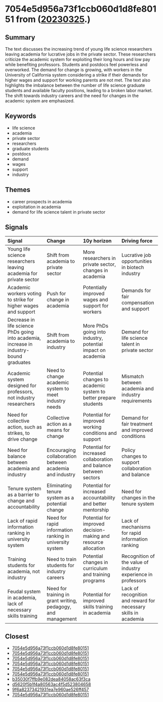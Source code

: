 # 7054e5d956a73f1ccb060d1d8fe80151 from ([20230325](https://kghosh.substack.com/p/20230325).)

## Summary

The text discusses the increasing trend of young life science researchers leaving academia for lucrative jobs in the private sector. These researchers criticize the academic system for exploiting their long hours and low pay while benefiting professors. Students and postdocs feel powerless and overworked. The demand for change is growing, with workers in the University of California system considering a strike if their demands for higher wages and support for working parents are not met. The text also highlights the imbalance between the number of life science graduate students and available faculty positions, leading to a broken labor market. The shift towards industry careers and the need for changes in the academic system are emphasized.

## Keywords

* life science
* academia
* private sector
* researchers
* graduate students
* postdocs
* demand
* wages
* support
* industry

## Themes

* career prospects in academia
* exploitation in academia
* demand for life science talent in private sector

## Signals

| Signal                                                                                  | Change                                                       | 10y horizon                                                       | Driving force                                                   |
|:----------------------------------------------------------------------------------------|:-------------------------------------------------------------|:------------------------------------------------------------------|:----------------------------------------------------------------|
| Young life science researchers leaving academia for private sector                      | Shift from academia to private sector                        | More researchers in private sector, changes in academia           | Lucrative job opportunities in biotech industry                 |
| Academic workers voting to strike for higher wages and support                          | Push for change in academia                                  | Potentially improved wages and support for workers                | Demands for fair compensation and support                       |
| Decrease in life science PhDs going into academia, increase in industry-bound graduates | Shift from academia to industry                              | More PhDs going into industry, potential impact on academia       | Demand for life science talent in private sector                |
| Academic system designed for professors, not industry researchers                       | Need to change academic system to meet industry needs        | Potential changes to academic system to better prepare students   | Mismatch between academia and industry requirements             |
| Need for collective action, such as strikes, to drive change                            | Collective action as a means for change                      | Potential for improved working conditions and support             | Demand for fair treatment and improved conditions               |
| Need for balance between academia and industry                                          | Encouraging collaboration between academia and industry      | Potential for increased collaboration and balance between sectors | Policy changes to support collaboration and balance             |
| Tenure system as a barrier to change and accountability                                 | Eliminating tenure system as a potential change              | Potential for increased accountability and better mentorship      | Need for changes in the tenure system                           |
| Lack of rapid information ranking in university system                                  | Need for rapid information ranking in university system      | Potential for improved decision-making and resource allocation    | Lack of mechanisms for rapid information ranking                |
| Training students for academia, not industry                                            | Need to train students for industry careers                  | Potential changes in curriculum and training programs             | Recognition of the value of industry experience in professors   |
| Feudal system in academia, lack of necessary skills training                            | Need for training in grant writing, pedagogy, and management | Potential for improved skills training in academia                | Lack of recognition and reward for necessary skills in academia |

## Closest

* [7054e5d956a73f1ccb060d1d8fe80151](7054e5d956a73f1ccb060d1d8fe80151)
* [7054e5d956a73f1ccb060d1d8fe80151](7054e5d956a73f1ccb060d1d8fe80151)
* [7054e5d956a73f1ccb060d1d8fe80151](7054e5d956a73f1ccb060d1d8fe80151)
* [7054e5d956a73f1ccb060d1d8fe80151](7054e5d956a73f1ccb060d1d8fe80151)
* [7054e5d956a73f1ccb060d1d8fe80151](7054e5d956a73f1ccb060d1d8fe80151)
* [7054e5d956a73f1ccb060d1d8fe80151](7054e5d956a73f1ccb060d1d8fe80151)
* [b35030f7ffb9e082dea84058ac63f3ca](b35030f7ffb9e082dea84058ac63f3ca)
* [d5620f5b1f4a80563ac4f5d523804658](d5620f5b1f4a80563ac4f5d523804658)
* [9f6a82373421931ea7e960ae526ff457](9f6a82373421931ea7e960ae526ff457)
* [7054e5d956a73f1ccb060d1d8fe80151](7054e5d956a73f1ccb060d1d8fe80151)
